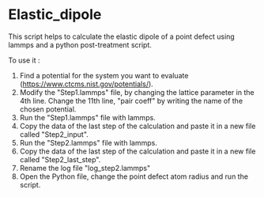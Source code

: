 # Elastic_dipole

This script helps to calculate the elastic dipole of a point defect using lammps and a python post-treatment script.


To use it :
1. Find a potential for the system you want to evaluate (https://www.ctcms.nist.gov/potentials/).
2. Modify the "Step1.lammps" file, by changing the lattice parameter in the 4th line. Change the 11th line, "pair coeff" by writing the name of the chosen potential.
3. Run the "Step1.lammps" file with lammps.
4. Copy the data of the last step of the calculation and paste it in a new file called "Step2_input".
5. Run the "Step2.lammps" file with lammps.
6. Copy the data of the last step of the calculation and paste it in a new file called "Step2_last_step".
7. Rename the log file "log_step2.lammps"
8. Open the Python file, change the point defect atom radius and run the script.
